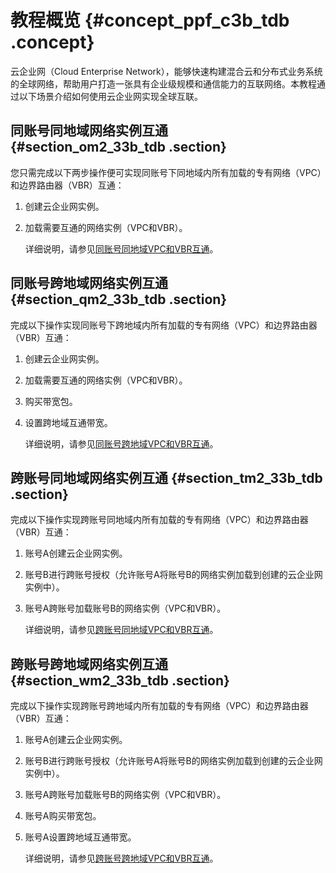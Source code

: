 # 教程概览 {#concept_ppf_c3b_tdb .concept}

云企业网（Cloud Enterprise Network），能够快速构建混合云和分布式业务系统的全球网络，帮助用户打造一张具有企业级规模和通信能力的互联网络。本教程通过以下场景介绍如何使用云企业网实现全球互联。

## 同账号同地域网络实例互通 {#section_om2_33b_tdb .section}

您只需完成以下两步操作便可实现同账号下同地域内所有加载的专有网络（VPC）和边界路由器（VBR）互通：

1.  创建云企业网实例。
2.  加载需要互通的网络实例（VPC和VBR）。

    详细说明，请参见[同账号同地域VPC和VBR互通](intl.zh-CN/快速入门/同账号同地域VPC和VBR互通.md#)。


## 同账号跨地域网络实例互通 {#section_qm2_33b_tdb .section}

完成以下操作实现同账号下跨地域内所有加载的专有网络（VPC）和边界路由器（VBR）互通：

1.  创建云企业网实例。
2.  加载需要互通的网络实例（VPC和VBR）。
3.  购买带宽包。
4.  设置跨地域互通带宽。

    详细说明，请参见[同账号跨地域VPC和VBR互通](intl.zh-CN/快速入门/同账号跨地域VPC和VBR互通.md#)。


## 跨账号同地域网络实例互通 {#section_tm2_33b_tdb .section}

完成以下操作实现跨账号同地域内所有加载的专有网络（VPC）和边界路由器（VBR）互通：

1.  账号A创建云企业网实例。
2.  账号B进行跨账号授权（允许账号A将账号B的网络实例加载到创建的云企业网实例中）。
3.  账号A跨账号加载账号B的网络实例（VPC和VBR）。

    详细说明，请参见[跨账号同地域VPC和VBR互通](intl.zh-CN/快速入门/跨账号同地域VPC和VBR互通.md#)。


## 跨账号跨地域网络实例互通 {#section_wm2_33b_tdb .section}

完成以下操作实现跨账号跨地域内所有加载的专有网络（VPC）和边界路由器（VBR）互通：

1.  账号A创建云企业网实例。
2.  账号B进行跨账号授权（允许账号A将账号B的网络实例加载到创建的云企业网实例中）。
3.  账号A跨账号加载账号B的网络实例（VPC和VBR）。
4.  账号A购买带宽包。
5.  账号A设置跨地域互通带宽。

    详细说明，请参见[跨账号跨地域VPC和VBR互通](intl.zh-CN/快速入门/跨账号跨地域VPC和VBR互通.md#)。


